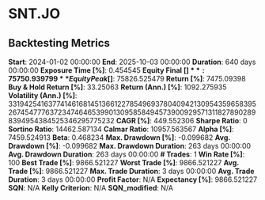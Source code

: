 # SNT.JO

## Backtesting Metrics

**Start**: 2024-01-02 00:00:00
**End**: 2025-10-03 00:00:00
**Duration**: 640 days 00:00:00
**Exposure Time [%]**: 0.454545
**Equity Final [$]**: 75750.939799
**Equity Peak [$]**: 75826.525479
**Return [%]**: 7475.09398
**Buy & Hold Return [%]**: 33.25063
**Return (Ann.) [%]**: 1092.275935
**Volatility (Ann.) [%]**: 33194254163774146168145136612278549693780409421309543596583952674547776372347464653990130958584945739009295713118278902898394954384525346295775232
**CAGR [%]**: 449.552306
**Sharpe Ratio**: 0
**Sortino Ratio**: 14462.587134
**Calmar Ratio**: 10957.563567
**Alpha [%]**: 7459.524913
**Beta**: 0.468234
**Max. Drawdown [%]**: -0.099682
**Avg. Drawdown [%]**: -0.099682
**Max. Drawdown Duration**: 263 days 00:00:00
**Avg. Drawdown Duration**: 263 days 00:00:00
**# Trades**: 1
**Win Rate [%]**: 100
**Best Trade [%]**: 9866.521227
**Worst Trade [%]**: 9866.521227
**Avg. Trade [%]**: 9866.521227
**Max. Trade Duration**: 3 days 00:00:00
**Avg. Trade Duration**: 3 days 00:00:00
**Profit Factor**: N/A
**Expectancy [%]**: 9866.521227
**SQN**: N/A
**Kelly Criterion**: N/A
**SQN_modified**: N/A